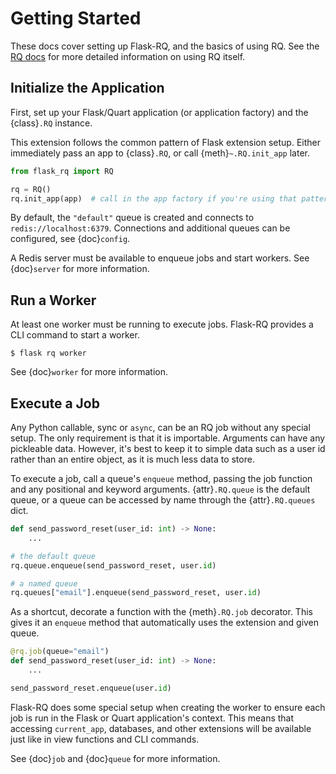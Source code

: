 # Getting Started

These docs cover setting up Flask-RQ, and the basics of using RQ. See the
[RQ docs] for more detailed information on using RQ itself.

[RQ docs]: https://python-rq.org

## Initialize the Application

First, set up your Flask/Quart application (or application factory) and the
{class}`.RQ` instance.

This extension follows the common pattern of Flask extension setup. Either
immediately pass an app to {class}`.RQ`, or call {meth}`~.RQ.init_app` later.

```python
from flask_rq import RQ

rq = RQ()
rq.init_app(app)  # call in the app factory if you're using that pattern
```

By default, the `"default"` queue is created and connects to
`redis://localhost:6379`. Connections and additional queues can be
configured, see {doc}`config`.

A Redis server must be available to enqueue jobs and start workers. See
{doc}`server` for more information.

## Run a Worker

At least one worker must be running to execute jobs. Flask-RQ provides a CLI
command to start a worker.

```
$ flask rq worker
```

See {doc}`worker` for more information.

## Execute a Job

Any Python callable, sync or `async`, can be an RQ job without any special
setup. The only requirement is that it is importable. Arguments can have any
pickleable data. However, it's best to keep it to simple data such as a user id
rather than an entire object, as it is much less data to store.

To execute a job, call a queue's `enqueue` method, passing the job function and
any positional and keyword arguments. {attr}`.RQ.queue` is the default queue, or
a queue can be accessed by name through the {attr}`.RQ.queues` dict.

```python
def send_password_reset(user_id: int) -> None:
    ...

# the default queue
rq.queue.enqueue(send_password_reset, user.id)

# a named queue
rq.queues["email"].enqueue(send_password_reset, user.id)
```

As a shortcut, decorate a function with the {meth}`.RQ.job` decorator. This
gives it an `enqueue` method that automatically uses the extension and given
queue.

```python
@rq.job(queue="email")
def send_password_reset(user_id: int) -> None:
    ...

send_password_reset.enqueue(user.id)
```

Flask-RQ does some special setup when creating the worker to ensure each job is
run in the Flask or Quart application's context. This means that accessing
`current_app`, databases, and other extensions will be available just like in
view functions and CLI commands.

See {doc}`job` and {doc}`queue` for more information.
